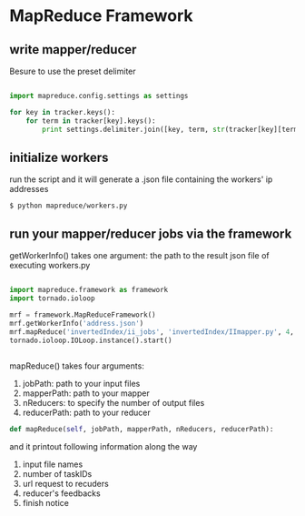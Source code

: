 # MapReduce Framework

## write mapper/reducer

Besure to use the preset delimiter

```python

import mapreduce.config.settings as settings

for key in tracker.keys():
	for term in tracker[key].keys():
		print settings.delimiter.join([key, term, str(tracker[key][term])])

```

## initialize workers

run the script and it will generate a .json file containing the workers' ip addresses

```
$ python mapreduce/workers.py
```

## run your mapper/reducer jobs via the framework

getWorkerInfo() takes one argument: 
the path to the result json file of executing workers.py

```python

import mapreduce.framework as framework
import tornado.ioloop

mrf = framework.MapReduceFramework()
mrf.getWorkerInfo('address.json')
mrf.mapReduce('invertedIndex/ii_jobs', 'invertedIndex/IImapper.py', 4, 'invertedIndex/IIreducer.py')
tornado.ioloop.IOLoop.instance().start()
 
```

mapReduce() takes four arguments:

1. jobPath: path to your input files
2. mapperPath: path to your mapper
3. nReducers: to specify the number of output files
4. reducerPath: path to your reducer

```python
def mapReduce(self, jobPath, mapperPath, nReducers, reducerPath):

```
and it printout following information along the way

1. input file names
2. number of taskIDs
3. url request to recuders
4. reducer's feedbacks
5. finish notice


